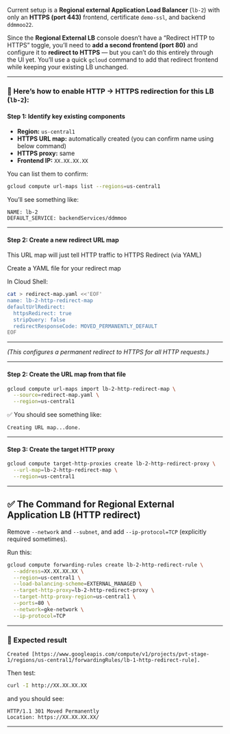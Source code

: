Current setup is a **Regional external Application Load Balancer** (`lb-2`) with only an **HTTPS (port 443)** frontend, certificate `demo-ssl`, and backend `ddmmoo22`.

Since the **Regional External LB** console doesn’t have a “Redirect HTTP to HTTPS” toggle, you’ll need to **add a second frontend (port 80)** and configure it to **redirect to HTTPS** — but you can’t do this entirely through the UI yet. You’ll use a quick `gcloud` command to add that redirect frontend while keeping your existing LB unchanged.

---

### 🔧 Here’s how to enable HTTP → HTTPS redirection for this LB (`lb-2`):

#### Step 1: Identify key existing components

* **Region:** `us-central1`
* **HTTPS URL map:** automatically created (you can confirm name using below command)
* **HTTPS proxy:** same
* **Frontend IP:** `XX.XX.XX.XX`

You can list them to confirm:

```bash
gcloud compute url-maps list --regions=us-central1
```

You’ll see something like:



```
NAME: lb-2
DEFAULT_SERVICE: backendServices/ddmmoo
```

---

#### Step 2: Create a new **redirect URL map**

This URL map will just tell HTTP traffic to HTTPS Redirect (via YAML)

Create a YAML file for your redirect map

In Cloud Shell:

```bash
cat > redirect-map.yaml <<'EOF'
name: lb-2-http-redirect-map
defaultUrlRedirect:
  httpsRedirect: true
  stripQuery: false
  redirectResponseCode: MOVED_PERMANENTLY_DEFAULT
EOF
```

---

*(This configures a permanent redirect to HTTPS for all HTTP requests.)*

---

#### Step 2: Create the URL map from that file

```bash
gcloud compute url-maps import lb-2-http-redirect-map \
  --source=redirect-map.yaml \
  --region=us-central1
```

✅ You should see something like:

```
Creating URL map...done. 
```

---

#### Step 3: Create the target HTTP proxy

```bash
gcloud compute target-http-proxies create lb-2-http-redirect-proxy \
  --url-map=lb-2-http-redirect-map \
  --region=us-central1
```
---

## ✅ The Command for **Regional External Application LB** (HTTP redirect)

Remove `--network` and `--subnet`, and add `--ip-protocol=TCP` (explicitly required sometimes).

Run this:

```bash
gcloud compute forwarding-rules create lb-2-http-redirect-rule \
  --address=XX.XX.XX.XX \
  --region=us-central1 \
  --load-balancing-scheme=EXTERNAL_MANAGED \
  --target-http-proxy=lb-2-http-redirect-proxy \
  --target-http-proxy-region=us-central1 \
  --ports=80 \
  --network=gke-network \
  --ip-protocol=TCP
```
---

### 🧾 Expected result

```
Created [https://www.googleapis.com/compute/v1/projects/pvt-stage-1/regions/us-central1/forwardingRules/lb-1-http-redirect-rule].
```

Then test:

```bash
curl -I http://XX.XX.XX.XX
```

and you should see:

```
HTTP/1.1 301 Moved Permanently
Location: https://XX.XX.XX.XX/
```

---











